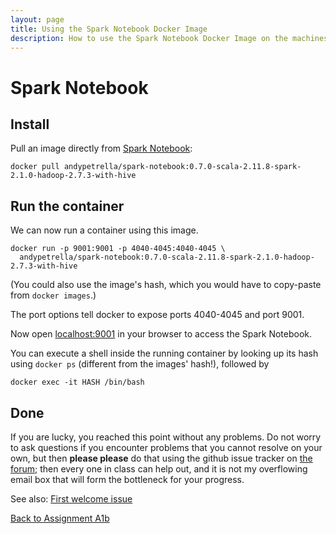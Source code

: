 ```yaml
---
layout: page
title: Using the Spark Notebook Docker Image
description: How to use the Spark Notebook Docker Image on the machines in the Huygens terminal rooms
---
```


# Spark Notebook

## Install

Pull an image directly from [Spark Notebook](http://spark-notebook.io):
```
docker pull andypetrella/spark-notebook:0.7.0-scala-2.11.8-spark-2.1.0-hadoop-2.7.3-with-hive
```

## Run the container

We can now run a container using this image.

    docker run -p 9001:9001 -p 4040-4045:4040-4045 \ 
      andypetrella/spark-notebook:0.7.0-scala-2.11.8-spark-2.1.0-hadoop-2.7.3-with-hive

(You could also use the image's hash, which you would have to copy-paste from `docker images`.)

The port options tell docker to expose ports 4040-4045 and port 9001.

Now open [localhost:9001](http://localhost:9001/) in your browser to access the Spark Notebook.

You can execute a shell inside the running container by looking up its hash using `docker ps`
(different from the images' hash!), followed by

    docker exec -it HASH /bin/bash

## Done

If you are lucky, you reached this point without any problems. Do not worry to ask questions if you encounter
problems that you cannot resolve on your own, but then **please please** do that using
the github issue tracker on [the forum](https://github.com/rubigdata/forum-2017/); then every one in class can help out, 
and it is not my overflowing email box that will form the bottleneck for your progress.

See also: [First welcome issue](https://github.com/rubigdata/forum-2017/issues/1)

[Back to Assignment A1b](../assignments/A1b-docker.html)

